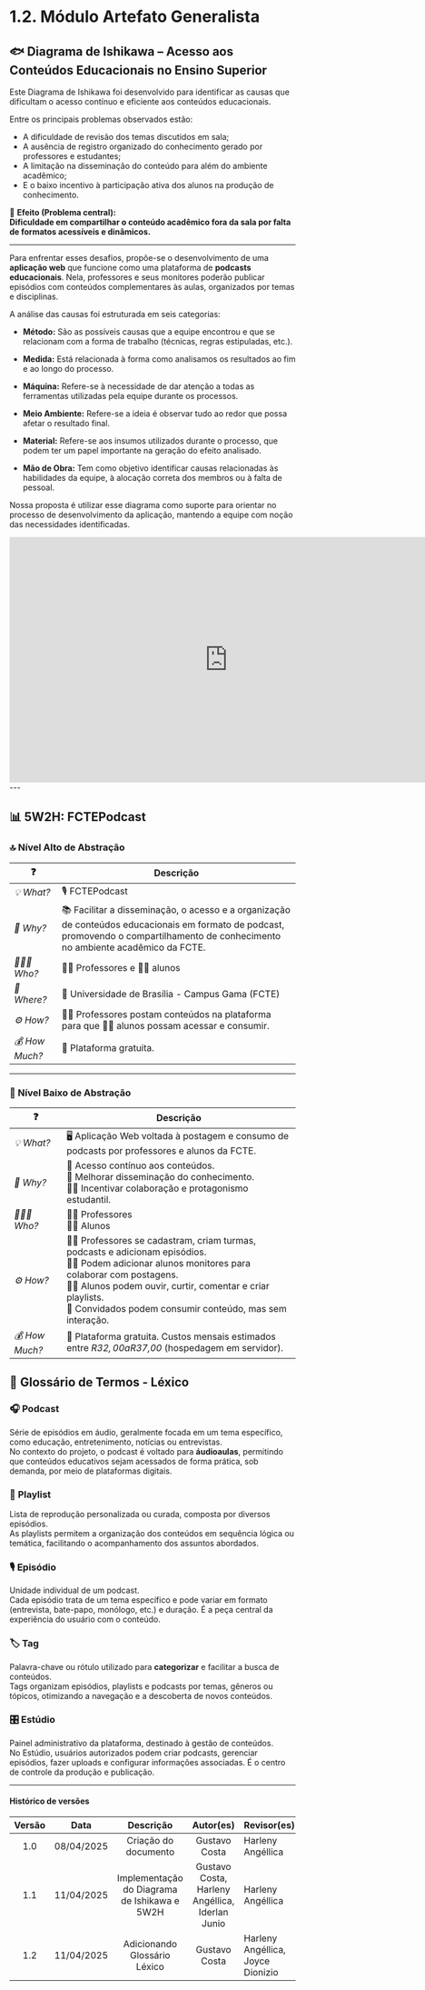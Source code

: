 # 1.2. Módulo Artefato Generalista


## 🐟 Diagrama de Ishikawa – Acesso aos Conteúdos Educacionais no Ensino Superior

Este Diagrama de Ishikawa foi desenvolvido para identificar as causas que dificultam o acesso contínuo e eficiente aos conteúdos educacionais.

Entre os principais problemas observados estão:
- A dificuldade de revisão dos temas discutidos em sala;
- A ausência de registro organizado do conhecimento gerado por professores e estudantes;
- A limitação na disseminação do conteúdo para além do ambiente acadêmico;
- E o baixo incentivo à participação ativa dos alunos na produção de conhecimento.

🎯 **Efeito (Problema central):**  
**Dificuldade em compartilhar o conteúdo acadêmico fora da sala por falta de formatos acessíveis e dinâmicos.**

---

Para enfrentar esses desafios, propõe-se o desenvolvimento de uma **aplicação web** que funcione como uma plataforma de **podcasts educacionais**. Nela, professores e seus monitores poderão publicar episódios com conteúdos complementares às aulas, organizados por temas e disciplinas.

A análise das causas foi estruturada em seis categorias:

- **Método:** São as possíveis causas que a equipe encontrou e que se relacionam com a forma de trabalho (técnicas, regras estipuladas, etc.).

- **Medida:** Está relacionada à forma como analisamos os resultados ao fim e ao longo do processo.

- **Máquina:** Refere-se à necessidade de dar atenção a todas as ferramentas utilizadas pela equipe durante os processos.

- **Meio Ambiente:** Refere-se a ideia é observar tudo ao redor que possa afetar o resultado final.

- **Material:** Refere-se aos insumos utilizados durante o processo, que podem ter um papel importante na geração do efeito analisado.

- **Mão de Obra:** Tem como objetivo identificar causas relacionadas às habilidades da equipe, à alocação correta dos membros ou à falta de pessoal.


Nossa proposta é utilizar esse diagrama como suporte para orientar no processo de desenvolvimento da aplicação, mantendo a equipe com noção das necessidades identificadas.


<iframe width="768" height="432" src="https://miro.com/app/live-embed/uXjVID3_SBU=/?moveToViewport=540,9749,3483,1875&embedId=816571960441" frameborder="0" scrolling="no" allow="fullscreen; clipboard-read; clipboard-write" allowfullscreen></iframe>
---

## 📊 5W2H: FCTEPodcast

### 🔝 Nível Alto de Abstração

| ❓ | Descrição |
|----|-----------|
| *💡 What?* | 🎙️ FCTEPodcast |
| *🎯 Why?* | 📚 Facilitar a disseminação, o acesso e a organização de conteúdos educacionais em formato de podcast, promovendo o compartilhamento de conhecimento no ambiente acadêmico da FCTE. |
| *🧑‍🤝‍🧑 Who?* | 👩‍🏫 Professores e 👨‍🎓 alunos |
| *📍 Where?* | 🏫 Universidade de Brasília - Campus Gama (FCTE) |
| *⚙️ How?* | 👩‍🏫 Professores postam conteúdos na plataforma para que 👨‍🎓 alunos possam acessar e consumir. |
| *💰 How Much?* | 💸 Plataforma gratuita. |

---

### 🔽 Nível Baixo de Abstração

| ❓ | Descrição |
|----|-----------|
| *💡 What?* | 🖥️ Aplicação Web voltada à postagem e consumo de podcasts por professores e alunos da FCTE. |
| *🎯 Why?* | 🔁 Acesso contínuo aos conteúdos. <br> 🚀 Melhorar disseminação do conhecimento. <br> 👨‍🎓 Incentivar colaboração e protagonismo estudantil. |
| *🧑‍🤝‍🧑 Who?* | 👩‍🏫 Professores <br> 👨‍🎓 Alunos |
| *⚙️ How?* | 👩‍🏫 Professores se cadastram, criam turmas, podcasts e adicionam episódios. <br> 🧑‍🏫 Podem adicionar alunos monitores para colaborar com postagens. <br> 👨‍🎓 Alunos podem ouvir, curtir, comentar e criar playlists. <br> 👥 Convidados podem consumir conteúdo, mas sem interação. |
| *💰 How Much?* | 💸 Plataforma gratuita. Custos mensais estimados entre *R$32,00 a R$37,00* (hospedagem em servidor). |


## 🧾 Glossário de Termos - Léxico

### 🎧 **Podcast**  
Série de episódios em áudio, geralmente focada em um tema específico, como educação, entretenimento, notícias ou entrevistas.  
No contexto do projeto, o podcast é voltado para **áudioaulas**, permitindo que conteúdos educativos sejam acessados de forma prática, sob demanda, por meio de plataformas digitais.


### 🎵 **Playlist**  
Lista de reprodução personalizada ou curada, composta por diversos episódios.  
As playlists permitem a organização dos conteúdos em sequência lógica ou temática, facilitando o acompanhamento dos assuntos abordados.


### 🎙️ **Episódio**  
Unidade individual de um podcast.  
Cada episódio trata de um tema específico e pode variar em formato (entrevista, bate-papo, monólogo, etc.) e duração. É a peça central da experiência do usuário com o conteúdo.


### 🏷️ **Tag**  
Palavra-chave ou rótulo utilizado para **categorizar** e facilitar a busca de conteúdos.  
Tags organizam episódios, playlists e podcasts por temas, gêneros ou tópicos, otimizando a navegação e a descoberta de novos conteúdos.


### 🎛️ **Estúdio**  
Painel administrativo da plataforma, destinado à gestão de conteúdos.  
No Estúdio, usuários autorizados podem criar podcasts, gerenciar episódios, fazer uploads e configurar informações associadas. É o centro de controle da produção e publicação.

---

#### Histórico de versões 

| Versão |    Data    |        Descrição         |    Autor(es)    |  Revisor(es)          
| :----: | :--------: | :----------------------: | :-------------: | :----------------|
|  1.0   | 08/04/2025 |   Criação do documento   | Gustavo Costa | Harleny Angéllica  | 
|  1.1   | 11/04/2025 |   Implementação do Diagrama de Ishikawa e  5W2H  | Gustavo Costa, Harleny Angéllica, Iderlan Junio | Harleny Angéllica  |
|  1.2   | 11/04/2025 |   Adicionando Glossário Léxico | Gustavo Costa | Harleny Angéllica, Joyce Dionizio |
